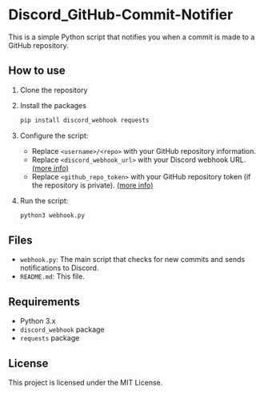 # Discord_GitHub-Commit-Notifier

This is a simple Python script that notifies you when a commit is made to a GitHub repository.
[](src/show.png)
## How to use

1. Clone the repository
2. Install the packages
    ```bash
    pip install discord_webhook requests
    ```
3. Configure the script:
    - Replace `<username>/<repo>` with your GitHub repository information.
    - Replace `<discord_webhook_url>` with your Discord webhook URL. [(more info)](https://support.discord.com/hc/en-us/articles/228383668-Intro-to-Webhooks)
    - Replace `<github_repo_token>` with your GitHub repository token (if the repository is private). [(more info)](https://docs.github.com/en/github/authenticating-to-github/creating-a-personal-access-token)

4. Run the script:
    ```bash
    python3 webhook.py
    ```

## Files

- `webhook.py`: The main script that checks for new commits and sends notifications to Discord.
- `README.md`: This file.

## Requirements

- Python 3.x
- `discord_webhook` package
- `requests` package

## License

This project is licensed under the MIT License.

